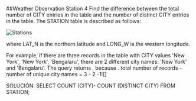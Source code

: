 ##Weather Observation Station 4
Find the difference between the total number of CITY entries in the table and the number of distinct CITY entries in the table.
The STATION table is described as follows:


![Stations](https://s3.amazonaws.com/hr-challenge-images/9336/1449345840-5f0a551030-Station.jpg "Stations")


where LAT_N is the northern latitude and LONG_W is the western longitude.

For example, if there are three records in the table with CITY values 'New York', 'New York', 'Bengalaru', there are 2 different city names: 'New York' and 'Bengalaru'. The query returns , because .
total number of records - number of unique city names = 3 - 2 -1![]

SOLUCIÓN: 
SELECT COUNT (CITY)- COUNT (DISTINCT CITY)
FROM STATION;

